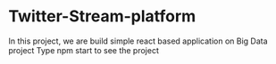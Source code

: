 # Twitter-Stream-platform
In this project, we are build simple react based application on Big Data project
Type npm start to see the project
